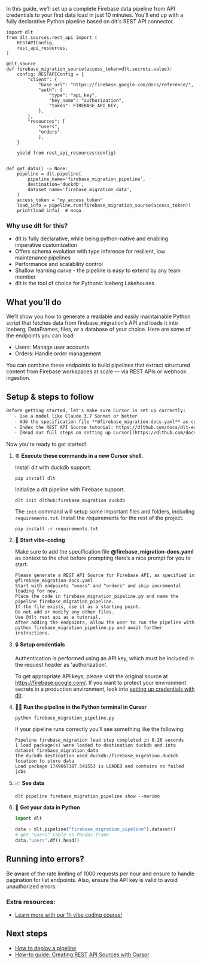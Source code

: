 In this guide, we'll set up a complete Firebase data pipeline from API credentials to your first data load in just 10 minutes. You'll end up with a fully declarative Python pipeline based on dlt's REST API connector.

```python-outcome
import dlt
from dlt.sources.rest_api import (
    RESTAPIConfig,
    rest_api_resources,
)

@dlt.source
def firebase_migration_source(access_token=dlt.secrets.value):
    config: RESTAPIConfig = {
        "client": {
            "base_url": "https://firebase.google.com/docs/reference/",
            "auth": {
                "type": "api_key",
                "key_name": "authorization",
                "token": FIREBASE_API_KEY,
            },
        },
        "resources": [
            "users",
            "orders"
            ],
    }

    yield from rest_api_resources(config)


def get_data() -> None:
    pipeline = dlt.pipeline(
        pipeline_name='firebase_migration_pipeline',
        destination='duckdb',
        dataset_name='firebase_migration_data', 
    )
    access_token = "my_access_token"
    load_info = pipeline.run(firebase_migration_source(access_token))
    print(load_info)  # noqa
```

### Why use dlt for this?

- dlt is fully declarative, while being python-native and enabling imperative customization
- Offers schema evolution with type inference for resilient, low maintenance pipelines
- Performance and scalability control
- Shallow learning curve - the pipeline is easy to extend by any team member
- dlt is the tool of choice for Pythonic Iceberg Lakehouses

## What you’ll do

We’ll show you how to generate a readable and easily maintainable Python script that fetches data from firebase_migration’s API and loads it into Iceberg, DataFrames, files, or a database of your choice. Here are some of the endpoints you can load:

- Users: Manage user accounts
- Orders: Handle order management

You can combine these endpoints to build pipelines that extract structured content from Firebase workspaces at scale — via REST APIs or webhook ingestion.

## Setup & steps to follow

```default
Before getting started, let's make sure Cursor is set up correctly:
   - Use a model like Claude 3.7 Sonnet or better
   - Add the specification file **@firebase_migration-docs.yaml** as context
   - Index the REST API Source tutorial: https://dlthub.com/docs/dlt-ecosystem/verified-sources/rest_api/ and add it to context as **@dlt rest api**
   - [Read our full steps on setting up Cursor](https://dlthub.com/docs/dlt-ecosystem/llm-tooling/cursor-restapi#23-configuring-cursor-with-documentation)
```

Now you're ready to get started! 

1. ⚙️ **Execute these commands in a new Cursor shell.**
    
    Install dlt with duckdb support:
    ```shell
    pip install dlt
    ```

    Initialize a dlt pipeline with Firebase support.
    ```shell
    dlt init dlthub:firebase_migration duckdb
    ```

    The `init` command will setup some important files and folders, including `requirements.txt`. Install the requirements for the rest of the project.
    ```shell
    pip install -r requirements.txt
    ```
    
2. 🤠 **Start vibe-coding**
    
    Make sure to add the specification file **@firebase_migration-docs.yaml** as context to the chat before prompting
    Here’s a nice prompt for you to start: 
    
    ```prompt
    Please generate a REST API Source for Firebase API, as specified in @firebase_migration-docs.yaml 
    Start with endpoints "users" and "orders" and skip incremental loading for now. 
    Place the code in firebase_migration_pipeline.py and name the pipeline firebase_migration_pipeline. 
    If the file exists, use it as a starting point. 
    Do not add or modify any other files. 
    Use @dlt rest api as a tutorial. 
    After adding the endpoints, allow the user to run the pipeline with python firebase_migration_pipeline.py and await further instructions.
    ```

    
3. 🔒 **Setup credentials** 
    
    Authentication is performed using an API key, which must be included in the request header as 'authorization'.
    
    To get appropriate API keys, please visit the original source at https://firebase.google.com/.
    If you want to protect your environment secrets in a production environment, look into [setting up credentials with dlt](https://dlthub.com/docs/walkthroughs/add_credentials).
    
4. 🏃‍♀️ **Run the pipeline in the Python terminal in Cursor**
    
    ```shell
    python firebase_migration_pipeline.py
    ```
    
    If your pipeline runs correctly you’ll see something like the following:
    
    ```shell
    Pipeline firebase_migration load step completed in 0.26 seconds
    1 load package(s) were loaded to destination duckdb and into dataset firebase_migration_data
    The duckdb destination used duckdb:/firebase_migration.duckdb location to store data
    Load package 1749667187.541553 is LOADED and contains no failed jobs
    ```
    
5. 📈 **See data**
    
    ```shell
    dlt pipeline firebase_migration_pipeline show --marimo
    ```
    
6. 🐍 **Get your data in Python**
    
    ```python
    import dlt

   data = dlt.pipeline("firebase_migration_pipeline").dataset()
   # get "users" table as Pandas frame
   data."users".df().head()
    ```

## Running into errors?

Be aware of the rate limiting of 1000 requests per hour and ensure to handle pagination for list endpoints. Also, ensure the API key is valid to avoid unauthorized errors.

### Extra resources:

- [Learn more with our 1h vibe coding course!](https://www.youtube.com/watch?v=GGid70rnJuM)

## Next steps

- [How to deploy a pipeline](https://dlthub.com/docs/walkthroughs/deploy-a-pipeline)
- [How-to guide: Creating REST API Sources with Cursor](https://dlthub.com/docs/dlt-ecosystem/llm-tooling/cursor-restapi)